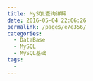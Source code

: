 ```yaml
---
title: MySQL查询详解
date: 2016-05-04 22:06:26
permalink: /pages/e7e356/
categories:
  - DataBase
  - MySQL
  - MySQL基础
tags:
  - 
---
```

